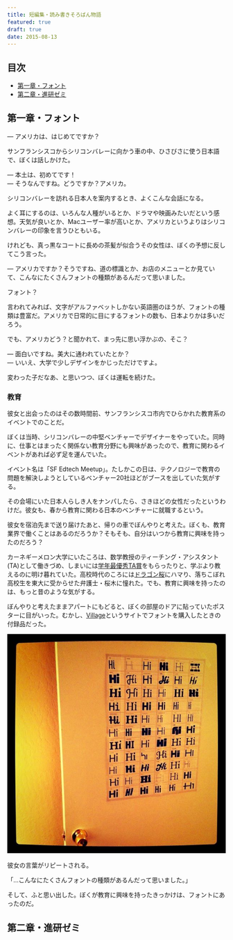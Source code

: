 ```yaml
---
title: 短編集・読み書きそろばん物語
featured: true
draft: true
date: 2015-08-13
---
```


## 目次

- [第一章・フォント](#1)
- [第二章・進研ゼミ](#2)

<a id="1"></a>
## 第一章・フォント

— アメリカは、はじめてですか？

サンフランシスコからシリコンバレーに向かう車の中、ひさびさに使う日本語で、ぼくは話しかけた。

— 本土は、初めてです！<br>
— そうなんですね。どうですか？アメリカ。

シリコンバレーを訪れる日本人を案内するとき、よくこんな会話になる。

よく耳にするのは、いろんな人種がいるとか、ドラマや映画みたいだという感想。天気が良いとか、Macユーザー率が高いとか、アメリカというよりはシリコンバレーの印象を言うひともいる。

けれども、真っ黒なコートに長めの茶髪が似合うその女性は、ぼくの予想に反してこう言った。

— アメリカですか？そうですね、道の標識とか、お店のメニューとか見ていて、こんなにたくさんフォントの種類があるんだって思いました。

フォント？

言われてみれば、文字がアルファベットしかない英語圏のほうが、フォントの種類は豊富だ。アメリカで日常的に目にするフォントの数も、日本よりかは多いだろう。

でも、アメリカどう？と聞かれて、まっ先に思い浮かぶの、そこ？

— 面白いですね。美大に通われていたとか？<br>
— いいえ、大学で少しデザインをかじっただけですよ。

変わった子だなあ、と思いつつ、ぼくは運転を続けた。

### 教育

彼女と出会ったのはその数時間前、サンフランシスコ市内でひらかれた教育系のイベントでのことだ。

ぼくは当時、シリコンバレーの中堅ベンチャーでデザイナーをやっていた。同時に、仕事とはまったく関係ない教育分野にも興味があったので、教育に関わるイベントがあれば必ず足を運んでいた。

イベント名は「SF Edtech Meetup」。たしかこの日は、テクノロジーで教育の問題を解決しようとしているベンチャー20社ほどがブースを出していた気がする。

その会場にいた日本人らしき人をナンパしたら、さきほどの女性だったというわけだ。彼女も、春から教育に関わる日本のベンチャーに就職するという。

彼女を宿泊先まで送り届けたあと、帰りの車でぼんやりと考えた。ぼくも、教育業界で働くことはあるのだろうか？そもそも、自分はいつから教育に興味を持ったのだろう？

カーネギーメロン大学にいたころは、数学教授のティーチング・アシスタント(TA)として働きづめ、しまいには[学年最優秀TA賞](https://www.cs.cmu.edu/~scsfacts/uesugi.html)をもらったりと、学ぶより教えるのに明け暮れていた。高校時代のころには[ドラゴン桜](http://www.amazon.co.jp/ドラゴン桜（１）-三田紀房-ebook/dp/B009KWU5MM?tag=chibicode-22)にハマり、落ちこぼれ高校生を東大に受からせた弁護士・桜木に憧れた。でも、教育に興味を持ったのは、もっと昔のような気がする。

ぼんやりと考えたままアパートにもどると、ぼくの部屋のドアに貼っていたポスターに目がいった。むかし、[Village](https://vllg.com)というサイトでフォントを購入したときの付録品だった。

![](/assets/images/yomikaki-soroban-monogatari/fonts.jpg)

彼女の言葉がリピートされる。

「…こんなにたくさんフォントの種類があるんだって思いました。」

そして、ふと思い出した。ぼくが教育に興味を持ったきっかけは、フォントにあったのだ。

<a id="2"></a>
## 第二章・進研ゼミ
